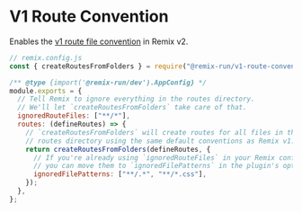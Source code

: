 # V1 Route Convention

Enables the [v1 route file convention](https://remix.run/docs/en/v1/file-conventions/routes-files) in Remix v2.

```js
// remix.config.js
const { createRoutesFromFolders } = require("@remix-run/v1-route-convention");

/** @type {import('@remix-run/dev').AppConfig} */
module.exports = {
  // Tell Remix to ignore everything in the routes directory.
  // We'll let `createRoutesFromFolders` take care of that.
  ignoredRouteFiles: ["**/*"],
  routes: (defineRoutes) => {
    // `createRoutesFromFolders` will create routes for all files in the
    // routes directory using the same default conventions as Remix v1.
    return createRoutesFromFolders(defineRoutes, {
      // If you're already using `ignoredRouteFiles` in your Remix config,
      // you can move them to `ignoredFilePatterns` in the plugin's options.
      ignoredFilePatterns: ["**/.*", "**/*.css"],
    });
  },
};
```
